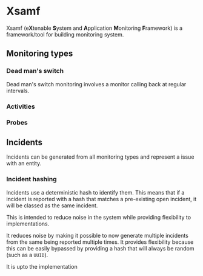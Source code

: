 # Xsamf

Xsamf (e**X**tenable **S**ystem and **A**pplication **M**onitoring **F**ramework) is a framework/tool for building monitoring system.

## Monitoring types

### Dead man's switch

Dead man's switch monitoring involves a monitor calling back at regular intervals.

### Activities

### Probes

## Incidents

Incidents can be generated from all monitoring types and represent a issue with an entity.

### Incident hashing

Incidents use a deterministic hash to identify them.
This means that if a incident is reported with a hash that matches a pre-existing open incident,
it will be classed as the same incident.

This is intended to reduce noise in the system while providing flexibility to implementations.

It reduces noise by making it possible to now generate multiple incidents from the same being reported multiple times.
It provides flexibility because this can be easily bypassed by providing a hash that will always be random (such as a `UUID`).

It is upto the implementation 